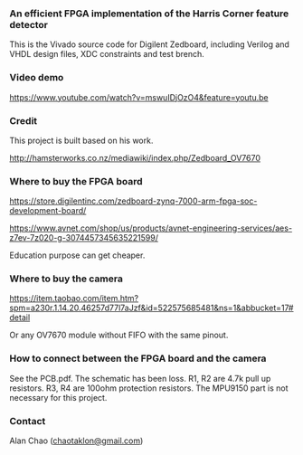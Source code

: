 ### An efficient FPGA implementation of the Harris Corner feature detector
This is the Vivado source code for Digilent Zedboard, including Verilog and VHDL design files, XDC constraints and test brench.

### Video demo
https://www.youtube.com/watch?v=mswuIDjOzO4&feature=youtu.be

### Credit
This project is built based on his work.

http://hamsterworks.co.nz/mediawiki/index.php/Zedboard_OV7670

### Where to buy the FPGA board
https://store.digilentinc.com/zedboard-zynq-7000-arm-fpga-soc-development-board/

https://www.avnet.com/shop/us/products/avnet-engineering-services/aes-z7ev-7z020-g-3074457345635221599/

Education purpose can get cheaper.

### Where to buy the camera
https://item.taobao.com/item.htm?spm=a230r.1.14.20.46257d77l7aJzf&id=522575685481&ns=1&abbucket=17#detail

Or any OV7670 module without FIFO with the same pinout.

### How to connect between the FPGA board and the camera
See the PCB.pdf. The schematic has been loss. R1, R2 are 4.7k pull up resistors. R3, R4 are 100ohm protection resistors. The MPU9150 part is not necessary for this project.

### Contact
Alan Chao (chaotaklon@gmail.com)
